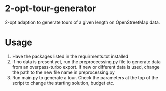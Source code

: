 # 2-opt-tour-generator
2-opt adaption to generate tours of a given length on OpenStreetMap data.

# Usage

1. Have the packages listed in the requirments.txt installed
2. If no data is present yet, run the preproceessing.py file to generate data from an overpass-turbo export. If new or different data is used, change the path to the new file name in preprocessing.py  
3. Run main.py to generate a tour. Check the parameters at the top of the script to change the starting solution, budget etc.
